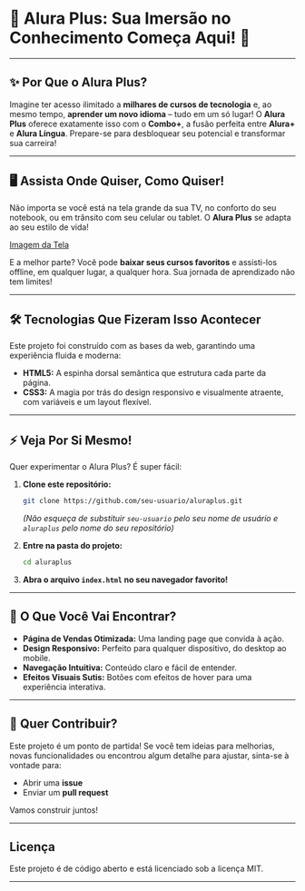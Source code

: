 # 🚀 Alura Plus: Sua Imersão no Conhecimento Começa Aqui\! 🚀

-----

## ✨ Por Que o Alura Plus?

Imagine ter acesso ilimitado a **milhares de cursos de tecnologia** e, ao mesmo tempo, **aprender um novo idioma** – tudo em um só lugar\! O **Alura Plus** oferece exatamente isso com o **Combo+**, a fusão perfeita entre **Alura+** e **Alura Língua**. Prepare-se para desbloquear seu potencial e transformar sua carreira\!

-----

## 🖥️ Assista Onde Quiser, Como Quiser\!

Não importa se você está na tela grande da sua TV, no conforto do seu notebook, ou em trânsito com seu celular ou tablet. O **Alura Plus** se adapta ao seu estilo de vida\!

[Imagem da Tela](/AluraPlus/img/TelaAlura+.png)

E a melhor parte? Você pode **baixar seus cursos favoritos** e assisti-los offline, em qualquer lugar, a qualquer hora. Sua jornada de aprendizado não tem limites\!

-----

## 🛠️ Tecnologias Que Fizeram Isso Acontecer

Este projeto foi construído com as bases da web, garantindo uma experiência fluida e moderna:

  * **HTML5:** A espinha dorsal semântica que estrutura cada parte da página.
  * **CSS3:** A magia por trás do design responsivo e visualmente atraente, com variáveis e um layout flexível.

-----

## ⚡ Veja Por Si Mesmo\!

Quer experimentar o Alura Plus? É super fácil:

1.  **Clone este repositório:**

    ```bash
    git clone https://github.com/seu-usuario/aluraplus.git
    ```

    *(Não esqueça de substituir `seu-usuario` pelo seu nome de usuário e `aluraplus` pelo nome do seu repositório)*

2.  **Entre na pasta do projeto:**

    ```bash
    cd aluraplus
    ```

3.  **Abra o arquivo `index.html` no seu navegador favorito\!**

-----

## 🌟 O Que Você Vai Encontrar?

  * **Página de Vendas Otimizada:** Uma landing page que convida à ação.
  * **Design Responsivo:** Perfeito para qualquer dispositivo, do desktop ao mobile.
  * **Navegação Intuitiva:** Conteúdo claro e fácil de entender.
  * **Efeitos Visuais Sutis:** Botões com efeitos de hover para uma experiência interativa.

-----

## 🤝 Quer Contribuir?

Este projeto é um ponto de partida\! Se você tem ideias para melhorias, novas funcionalidades ou encontrou algum detalhe para ajustar, sinta-se à vontade para:

  * Abrir uma **issue**
  * Enviar um **pull request**

Vamos construir juntos\!

-----

## Licença

Este projeto é de código aberto e está licenciado sob a licença MIT.

-----
